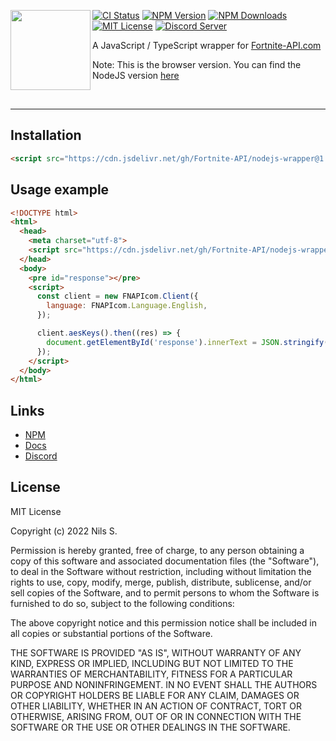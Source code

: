 <a href="https://github.com/Fortnite-API/nodejs-wrapper"><img align="left" src="https://fortnite-api.com/assets/img/logo.png" height=128 width=128 /></a>

[![CI Status](https://github.com/Fortnite-API/nodejs-wrapper/actions/workflows/ci.yml/badge.svg)](https://github.com/Fortnite-API/nodejs-wrapper/actions/workflows/ci.yml)
[![NPM Version](https://img.shields.io/npm/v/fnapicom.svg)](https://npmjs.com/package/fnapicom)
[![NPM Downloads](https://img.shields.io/npm/dm/fnapicom.svg)](https://npmjs.com/package/fnapicom)
[![MIT License](https://img.shields.io/npm/l/fnapicom.svg)](https://github.com/Fortnite-API/nodejs-wrapper/blob/master/LICENSE)
[![Discord Server](https://discord.com/api/guilds/621452110558527502/widget.png)](https://discord.gg/hGzW8gSMCa)

A JavaScript / TypeScript wrapper for [Fortnite-API.com](https://fortnite-api.com/)

Note: This is the browser version. You can find the NodeJS version [here](https://github.com/Fortnite-API/nodejs-wrapper/tree/master)

<br />
<hr />

<h2>Installation</h2>

```html
<script src="https://cdn.jsdelivr.net/gh/Fortnite-API/nodejs-wrapper@1.1.0-web/FNAPIcom.js"></script>
```

<h2>Usage example</h2>
 
```html
<!DOCTYPE html>
<html>
  <head>
    <meta charset="utf-8">
    <script src="https://cdn.jsdelivr.net/gh/Fortnite-API/nodejs-wrapper@1.1.0-web/FNAPIcom.js"></script>
  </head>
  <body>
    <pre id="response"></pre>
    <script>
      const client = new FNAPIcom.Client({
        language: FNAPIcom.Language.English,
      });

      client.aesKeys().then((res) => {
        document.getElementById('response').innerText = JSON.stringify(res, null, 2);
      });
    </script>
  </body>
</html>
```

<h2>Links</h2>

- [NPM](https://npmjs.com/package/fnapicom)
- [Docs](https://dash.fortnite-api.com/)
- [Discord](https://discord.gg/hGzW8gSMCa)

<h2>License</h2>
MIT License

Copyright (c) 2022 Nils S.

Permission is hereby granted, free of charge, to any person obtaining a copy
of this software and associated documentation files (the "Software"), to deal
in the Software without restriction, including without limitation the rights
to use, copy, modify, merge, publish, distribute, sublicense, and/or sell
copies of the Software, and to permit persons to whom the Software is
furnished to do so, subject to the following conditions:

The above copyright notice and this permission notice shall be included in all
copies or substantial portions of the Software.

THE SOFTWARE IS PROVIDED "AS IS", WITHOUT WARRANTY OF ANY KIND, EXPRESS OR
IMPLIED, INCLUDING BUT NOT LIMITED TO THE WARRANTIES OF MERCHANTABILITY,
FITNESS FOR A PARTICULAR PURPOSE AND NONINFRINGEMENT. IN NO EVENT SHALL THE
AUTHORS OR COPYRIGHT HOLDERS BE LIABLE FOR ANY CLAIM, DAMAGES OR OTHER
LIABILITY, WHETHER IN AN ACTION OF CONTRACT, TORT OR OTHERWISE, ARISING FROM,
OUT OF OR IN CONNECTION WITH THE SOFTWARE OR THE USE OR OTHER DEALINGS IN THE
SOFTWARE.

